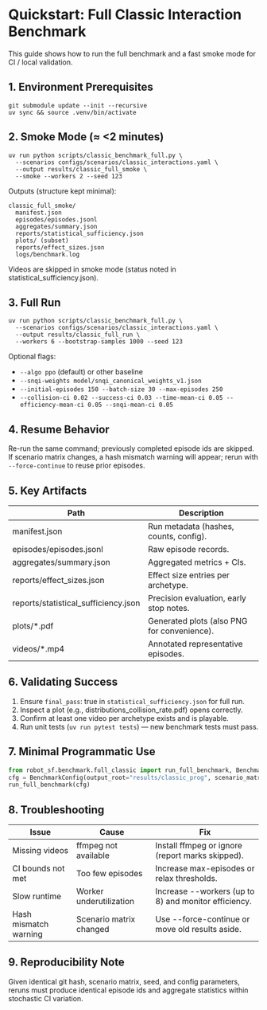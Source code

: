 # Quickstart: Full Classic Interaction Benchmark

This guide shows how to run the full benchmark and a fast smoke mode for CI / local validation.

## 1. Environment Prerequisites
```
git submodule update --init --recursive
uv sync && source .venv/bin/activate
```

## 2. Smoke Mode (≈ <2 minutes)
```
uv run python scripts/classic_benchmark_full.py \
  --scenarios configs/scenarios/classic_interactions.yaml \
  --output results/classic_full_smoke \
  --smoke --workers 2 --seed 123
```
Outputs (structure kept minimal):
```
classic_full_smoke/
  manifest.json
  episodes/episodes.jsonl
  aggregates/summary.json
  reports/statistical_sufficiency.json
  plots/ (subset)
  reports/effect_sizes.json
  logs/benchmark.log
```
Videos are skipped in smoke mode (status noted in statistical_sufficiency.json).

## 3. Full Run
```
uv run python scripts/classic_benchmark_full.py \
  --scenarios configs/scenarios/classic_interactions.yaml \
  --output results/classic_full_run \
  --workers 6 --bootstrap-samples 1000 --seed 123
```
Optional flags:
- `--algo ppo` (default) or other baseline
- `--snqi-weights model/snqi_canonical_weights_v1.json`
- `--initial-episodes 150 --batch-size 30 --max-episodes 250`
- `--collision-ci 0.02 --success-ci 0.03 --time-mean-ci 0.05 --efficiency-mean-ci 0.05 --snqi-mean-ci 0.05`

## 4. Resume Behavior
Re-run the same command; previously completed episode ids are skipped. If scenario matrix changes, a hash mismatch warning will appear; rerun with `--force-continue` to reuse prior episodes.

## 5. Key Artifacts
| Path | Description |
|------|-------------|
| manifest.json | Run metadata (hashes, counts, config). |
| episodes/episodes.jsonl | Raw episode records. |
| aggregates/summary.json | Aggregated metrics + CIs. |
| reports/effect_sizes.json | Effect size entries per archetype. |
| reports/statistical_sufficiency.json | Precision evaluation, early stop notes. |
| plots/*.pdf | Generated plots (also PNG for convenience). |
| videos/*.mp4 | Annotated representative episodes. |

## 6. Validating Success
1. Ensure `final_pass`: true in `statistical_sufficiency.json` for full run.
2. Inspect a plot (e.g., distributions_collision_rate.pdf) opens correctly.
3. Confirm at least one video per archetype exists and is playable.
4. Run unit tests (`uv run pytest tests`) — new benchmark tests must pass.

## 7. Minimal Programmatic Use
```python
from robot_sf.benchmark.full_classic import run_full_benchmark, BenchmarkConfig
cfg = BenchmarkConfig(output_root="results/classic_prog", scenario_matrix_path="configs/scenarios/classic_interactions.yaml")
run_full_benchmark(cfg)
```

## 8. Troubleshooting
| Issue | Cause | Fix |
|-------|-------|-----|
| Missing videos | ffmpeg not available | Install ffmpeg or ignore (report marks skipped). |
| CI bounds not met | Too few episodes | Increase max-episodes or relax thresholds. |
| Slow runtime | Worker underutilization | Increase --workers (up to 8) and monitor efficiency. |
| Hash mismatch warning | Scenario matrix changed | Use --force-continue or move old results aside. |

## 9. Reproducibility Note
Given identical git hash, scenario matrix, seed, and config parameters, reruns must produce identical episode ids and aggregate statistics within stochastic CI variation.
